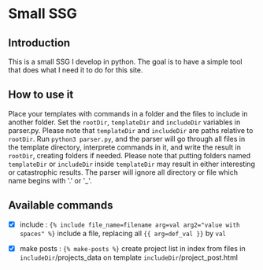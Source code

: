 # Small SSG

## Introduction

This is a small SSG I develop in python. The goal is to have a simple tool that does what I need it to do for this site.

## How to use it

Place your templates with commands in a folder and the files to include in another folder.
Set the `rootDir`, `templateDir` and `includeDir` variables in parser.py. Please note that `templateDir` and `includeDir` are paths relative to `rootDir`.
Run `python3 parser.py`, and the parser will go through all files in the template directory, interprete commands in it, and write the result in `rootDir`, creating folders if needed.
Please note that putting folders named `templateDir` or `includeDir` inside `templateDir` may result in either interesting or catastrophic results.
The parser will ignore all directory or file which name begins with '.' or '_'.

## Available commands

- [x] include : `{% include file_name=filename arg=val arg2="value with spaces" %}` include a file, replacing all `{{ arg=def_val }}` by `val`
- [x] make posts : `{% make-posts %}` create project list in index from files in `includeDir`/projects_data on template `includeDir`/project_post.html

